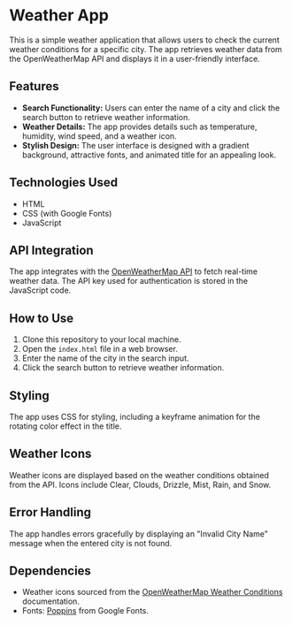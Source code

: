 # Weather App

This is a simple weather application that allows users to check the current weather conditions for a specific city. The app retrieves weather data from the OpenWeatherMap API and displays it in a user-friendly interface.

## Features

- **Search Functionality:** Users can enter the name of a city and click the search button to retrieve weather information.
- **Weather Details:** The app provides details such as temperature, humidity, wind speed, and a weather icon.
- **Stylish Design:** The user interface is designed with a gradient background, attractive fonts, and animated title for an appealing look.

## Technologies Used

- HTML
- CSS (with Google Fonts)
- JavaScript

## API Integration

The app integrates with the [OpenWeatherMap API](https://openweathermap.org/) to fetch real-time weather data. The API key used for authentication is stored in the JavaScript code.

## How to Use

1. Clone this repository to your local machine.
2. Open the `index.html` file in a web browser.
3. Enter the name of the city in the search input.
4. Click the search button to retrieve weather information.

## Styling

The app uses CSS for styling, including a keyframe animation for the rotating color effect in the title.

## Weather Icons

Weather icons are displayed based on the weather conditions obtained from the API. Icons include Clear, Clouds, Drizzle, Mist, Rain, and Snow.

## Error Handling

The app handles errors gracefully by displaying an "Invalid City Name" message when the entered city is not found.

## Dependencies

- Weather icons sourced from the [OpenWeatherMap Weather Conditions](https://openweathermap.org/weather-conditions) documentation.
- Fonts: [Poppins](https://fonts.google.com/specimen/Poppins) from Google Fonts.